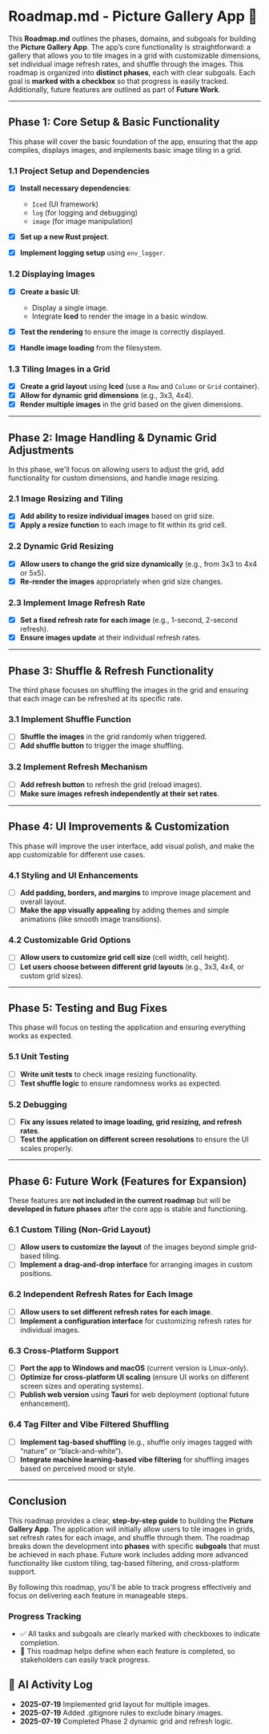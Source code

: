 # **Roadmap.md** - **Picture Gallery App** 🎨

This **Roadmap.md** outlines the phases, domains, and subgoals for building the **Picture Gallery App**. The app’s core functionality is straightforward: a gallery that allows you to tile images in a grid with customizable dimensions, set individual image refresh rates, and shuffle through the images. This roadmap is organized into **distinct phases**, each with clear subgoals. Each goal is **marked with a checkbox** so that progress is easily tracked. Additionally, future features are outlined as part of **Future Work**.

---

## **Phase 1: Core Setup & Basic Functionality**

This phase will cover the basic foundation of the app, ensuring that the app compiles, displays images, and implements basic image tiling in a grid.

### **1.1 Project Setup and Dependencies**

* [x] **Install necessary dependencies**:

  * `Iced` (UI framework)
  * `log` (for logging and debugging)
  * `image` (for image manipulation)
* [x] **Set up a new Rust project**.
* [x] **Implement logging setup** using `env_logger`.

### **1.2 Displaying Images**

* [x] **Create a basic UI**:

  * Display a single image.
  * Integrate **Iced** to render the image in a basic window.
* [x] **Test the rendering** to ensure the image is correctly displayed.
* [x] **Handle image loading** from the filesystem.

### **1.3 Tiling Images in a Grid**

* [x] **Create a grid layout** using **Iced** (use a `Row` and `Column` or `Grid` container).
* [x] **Allow for dynamic grid dimensions** (e.g., 3x3, 4x4).
* [x] **Render multiple images** in the grid based on the given dimensions.

---

## **Phase 2: Image Handling & Dynamic Grid Adjustments**

In this phase, we'll focus on allowing users to adjust the grid, add functionality for custom dimensions, and handle image resizing.

### **2.1 Image Resizing and Tiling**

* [x] **Add ability to resize individual images** based on grid size.
* [x] **Apply a resize function** to each image to fit within its grid cell.

### **2.2 Dynamic Grid Resizing**

* [x] **Allow users to change the grid size dynamically** (e.g., from 3x3 to 4x4 or 5x5).
* [x] **Re-render the images** appropriately when grid size changes.

### **2.3 Implement Image Refresh Rate**

* [x] **Set a fixed refresh rate for each image** (e.g., 1-second, 2-second refresh).
* [x] **Ensure images update** at their individual refresh rates.

---

## **Phase 3: Shuffle & Refresh Functionality**

The third phase focuses on shuffling the images in the grid and ensuring that each image can be refreshed at its specific rate.

### **3.1 Implement Shuffle Function**

* [ ] **Shuffle the images** in the grid randomly when triggered.
* [ ] **Add shuffle button** to trigger the image shuffling.

### **3.2 Implement Refresh Mechanism**

* [ ] **Add refresh button** to refresh the grid (reload images).
* [ ] **Make sure images refresh independently at their set rates**.

---

## **Phase 4: UI Improvements & Customization**

This phase will improve the user interface, add visual polish, and make the app customizable for different use cases.

### **4.1 Styling and UI Enhancements**

* [ ] **Add padding, borders, and margins** to improve image placement and overall layout.
* [ ] **Make the app visually appealing** by adding themes and simple animations (like smooth image transitions).

### **4.2 Customizable Grid Options**

* [ ] **Allow users to customize grid cell size** (cell width, cell height).
* [ ] **Let users choose between different grid layouts** (e.g., 3x3, 4x4, or custom grid sizes).

---

## **Phase 5: Testing and Bug Fixes**

This phase will focus on testing the application and ensuring everything works as expected.

### **5.1 Unit Testing**

* [ ] **Write unit tests** to check image resizing functionality.
* [ ] **Test shuffle logic** to ensure randomness works as expected.

### **5.2 Debugging**

* [ ] **Fix any issues related to image loading, grid resizing, and refresh rates**.
* [ ] **Test the application on different screen resolutions** to ensure the UI scales properly.

---

## **Phase 6: Future Work (Features for Expansion)**

These features are **not included in the current roadmap** but will be **developed in future phases** after the core app is stable and functioning.

### **6.1 Custom Tiling (Non-Grid Layout)**

* [ ] **Allow users to customize the layout** of the images beyond simple grid-based tiling.
* [ ] **Implement a drag-and-drop interface** for arranging images in custom positions.

### **6.2 Independent Refresh Rates for Each Image**

* [ ] **Allow users to set different refresh rates for each image**.
* [ ] **Implement a configuration interface** for customizing refresh rates for individual images.

### **6.3 Cross-Platform Support**

* [ ] **Port the app to Windows and macOS** (current version is Linux-only).
* [ ] **Optimize for cross-platform UI scaling** (ensure UI works on different screen sizes and operating systems).
* [ ] **Publish web version** using **Tauri** for web deployment (optional future enhancement).

### **6.4 Tag Filter and Vibe Filtered Shuffling**

* [ ] **Implement tag-based shuffling** (e.g., shuffle only images tagged with “nature” or “black-and-white”).
* [ ] **Integrate machine learning-based vibe filtering** for shuffling images based on perceived mood or style.

---

## **Conclusion**

This roadmap provides a clear, **step-by-step guide** to building the **Picture Gallery App**. The application will initially allow users to tile images in grids, set refresh rates for each image, and shuffle through them. The roadmap breaks down the development into **phases** with specific **subgoals** that must be achieved in each phase. Future work includes adding more advanced functionality like custom tiling, tag-based filtering, and cross-platform support.

By following this roadmap, you'll be able to track progress effectively and focus on delivering each feature in manageable steps.

### **Progress Tracking**

* ✅ All tasks and subgoals are clearly marked with checkboxes to indicate completion.
* 📅 This roadmap helps define when each feature is completed, so stakeholders can easily track progress.

## 📝 AI Activity Log

- **2025-07-19** Implemented grid layout for multiple images.
- **2025-07-19** Added .gitignore rules to exclude binary images.
- **2025-07-19** Completed Phase 2 dynamic grid and refresh logic.


